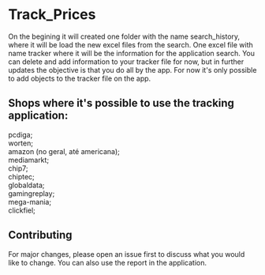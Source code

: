 # Track_Prices

On the begining it will created one folder with the name search_history, where it will be load the new excel files from the search. One excel file with name tracker where it will be the information for the application search. You can delete and add information to your tracker file for now, but in further updates the objective is that you do all by the app. For now it's only possible to add objects to the tracker file on the app.

## Shops where it's possible to use the tracking application:
pcdiga;\
worten;\
amazon (no geral, até americana);\
mediamarkt;\
chip7;\
chiptec;\
globaldata;\
gamingreplay;\
mega-mania;\
clickfiel;


## Contributing
For major changes, please open an issue first to discuss what you would like to change. 
You can also use the report in the application.
